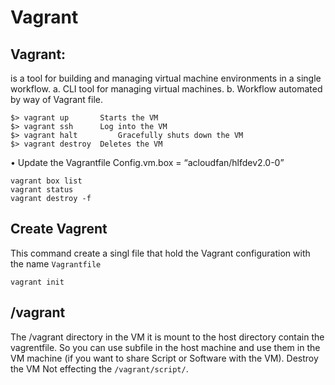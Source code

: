 # Vagrant
## Vagrant: 
is a tool for building and managing virtual machine environments in a single workflow. 
a.	CLI tool for managing virtual machines.
b.	Workflow automated by way of Vagrant file. 
```
$> vagrant up 		Starts the VM
$> vagrant ssh 		Log into the VM
$> vagrant halt 		Gracefully shuts down the VM
$> vagrant destroy 	Deletes the VM
```
•	Update the Vagrantfile
Config.vm.box = “acloudfan/hlfdev2.0-0”

```
vagrant box list
vagrant status
vagrant destroy -f
```

## Create Vagrent 
This command create a singl file that hold the Vagrant configuration with the name `Vagrantfile`
```
vagrant init
```

## /vagrant 
The /vagrant directory in the VM it is mount to the host directory contain the vagrentfile.
So you can use subfile in the host machine and use them in the VM machine (if you want to share Script or Software with the VM).
Destroy the VM Not effecting the `/vagrant/script/`.

